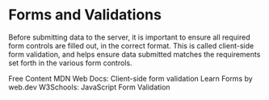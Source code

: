 # Forms and Validations

Before submitting data to the server, it is important to ensure all required form controls are filled out, in the correct format. This is called client-side form validation, and helps ensure data submitted matches the requirements set forth in the various form controls.

<ResourceGroupTitle>Free Content</ResourceGroupTitle>
<BadgeLink badgeText='Read' colorScheme='yellow' href='https://developer.mozilla.org/en-US/docs/Learn/Forms/Form_validation'>MDN Web Docs: Client-side form validation</BadgeLink>
<BadgeLink badgeText='Read' colorScheme='yellow' href='https://web.dev/learn/forms/'>Learn Forms by web.dev</BadgeLink>
<BadgeLink badgeText='Read' colorScheme='yellow' href='https://www.w3schools.com/js/js_validation.asp'>W3Schools: JavaScript Form Validation</BadgeLink>


